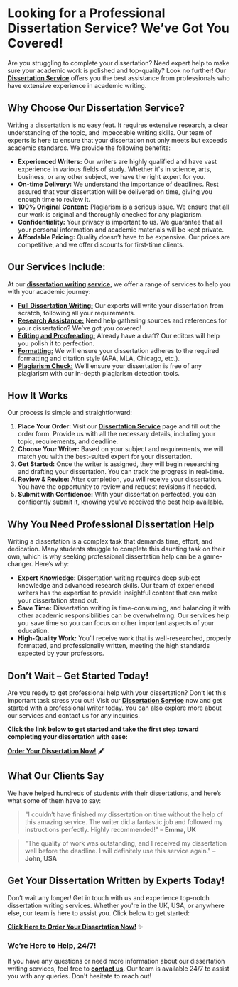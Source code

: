 # Looking for a Professional Dissertation Service? We’ve Got You Covered!

Are you struggling to complete your dissertation? Need expert help to make sure your academic work is polished and top-quality? Look no further! Our [**Dissertation Service**](https://tinyurl.com/topessay?keyword=dissertation+service) offers you the best assistance from professionals who have extensive experience in academic writing.

## Why Choose Our Dissertation Service?

Writing a dissertation is no easy feat. It requires extensive research, a clear understanding of the topic, and impeccable writing skills. Our team of experts is here to ensure that your dissertation not only meets but exceeds academic standards. We provide the following benefits:

- **Experienced Writers:** Our writers are highly qualified and have vast experience in various fields of study. Whether it's in science, arts, business, or any other subject, we have the right expert for you.
- **On-time Delivery:** We understand the importance of deadlines. Rest assured that your dissertation will be delivered on time, giving you enough time to review it.
- **100% Original Content:** Plagiarism is a serious issue. We ensure that all our work is original and thoroughly checked for any plagiarism.
- **Confidentiality:** Your privacy is important to us. We guarantee that all your personal information and academic materials will be kept private.
- **Affordable Pricing:** Quality doesn’t have to be expensive. Our prices are competitive, and we offer discounts for first-time clients.

## Our Services Include:

At our [**dissertation writing service**](https://tinyurl.com/topessay?keyword=dissertation+service), we offer a range of services to help you with your academic journey:

- [**Full Dissertation Writing:**](https://tinyurl.com/topessay?keyword=dissertation+service) Our experts will write your dissertation from scratch, following all your requirements.
- [**Research Assistance:**](https://tinyurl.com/topessay?keyword=dissertation+service) Need help gathering sources and references for your dissertation? We’ve got you covered!
- [**Editing and Proofreading:**](https://tinyurl.com/topessay?keyword=dissertation+service) Already have a draft? Our editors will help you polish it to perfection.
- [**Formatting:**](https://tinyurl.com/topessay?keyword=dissertation+service) We will ensure your dissertation adheres to the required formatting and citation style (APA, MLA, Chicago, etc.).
- [**Plagiarism Check:**](https://tinyurl.com/topessay?keyword=dissertation+service) We’ll ensure your dissertation is free of any plagiarism with our in-depth plagiarism detection tools.

## How It Works

Our process is simple and straightforward:

1. **Place Your Order:** Visit our [**Dissertation Service**](https://tinyurl.com/topessay?keyword=dissertation+service) page and fill out the order form. Provide us with all the necessary details, including your topic, requirements, and deadline.
2. **Choose Your Writer:** Based on your subject and requirements, we will match you with the best-suited expert for your dissertation.
3. **Get Started:** Once the writer is assigned, they will begin researching and drafting your dissertation. You can track the progress in real-time.
4. **Review & Revise:** After completion, you will receive your dissertation. You have the opportunity to review and request revisions if needed.
5. **Submit with Confidence:** With your dissertation perfected, you can confidently submit it, knowing you’ve received the best help available.

## Why You Need Professional Dissertation Help

Writing a dissertation is a complex task that demands time, effort, and dedication. Many students struggle to complete this daunting task on their own, which is why seeking professional dissertation help can be a game-changer. Here’s why:

- **Expert Knowledge:** Dissertation writing requires deep subject knowledge and advanced research skills. Our team of experienced writers has the expertise to provide insightful content that can make your dissertation stand out.
- **Save Time:** Dissertation writing is time-consuming, and balancing it with other academic responsibilities can be overwhelming. Our services help you save time so you can focus on other important aspects of your education.
- **High-Quality Work:** You’ll receive work that is well-researched, properly formatted, and professionally written, meeting the high standards expected by your professors.

## Don’t Wait – Get Started Today!

Are you ready to get professional help with your dissertation? Don’t let this important task stress you out! Visit our [**Dissertation Service**](https://tinyurl.com/topessay?keyword=dissertation+service) now and get started with a professional writer today. You can also explore more about our services and contact us for any inquiries.

**Click the link below to get started and take the first step toward completing your dissertation with ease:**

[**Order Your Dissertation Now!**](https://tinyurl.com/topessay?keyword=dissertation+service) 🖋️

## What Our Clients Say

We have helped hundreds of students with their dissertations, and here’s what some of them have to say:

> "I couldn’t have finished my dissertation on time without the help of this amazing service. The writer did a fantastic job and followed my instructions perfectly. Highly recommended!" – **Emma, UK**

> "The quality of work was outstanding, and I received my dissertation well before the deadline. I will definitely use this service again." – **John, USA**

## Get Your Dissertation Written by Experts Today!

Don’t wait any longer! Get in touch with us and experience top-notch dissertation writing services. Whether you're in the UK, USA, or anywhere else, our team is here to assist you. Click below to get started:

[**Click Here to Order Your Dissertation Now!**](https://tinyurl.com/topessay?keyword=dissertation+service) ✨

### We’re Here to Help, 24/7!

If you have any questions or need more information about our dissertation writing services, feel free to [**contact us**](https://tinyurl.com/topessay?keyword=dissertation+service). Our team is available 24/7 to assist you with any queries. Don't hesitate to reach out!
